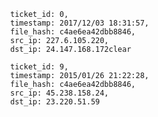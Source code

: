            ticket_id: 0,
            timestamp: 2017/12/03 18:31:57,
            file_hash: c4ae6ea42dbb8846,
            src_ip: 227.6.105.220,
            dst_ip: 24.147.168.172clear

            ticket_id: 9,
            timestamp: 2015/01/26 21:22:28,
            file_hash: c4ae6ea42dbb8846,
            src_ip: 45.238.158.24,
            dst_ip: 23.220.51.59

